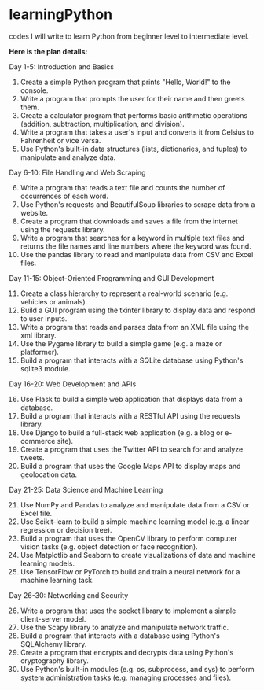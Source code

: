 # learningPython
codes I will write to learn Python from beginner level to intermediate level.

<b>Here is the plan details:</b>

Day 1-5: Introduction and Basics
1. Create a simple Python program that prints "Hello, World!" to the console.
2. Write a program that prompts the user for their name and then greets them.
3. Create a calculator program that performs basic arithmetic operations (addition, subtraction, multiplication, and division).
4. Write a program that takes a user's input and converts it from Celsius to Fahrenheit or vice versa.
5. Use Python's built-in data structures (lists, dictionaries, and tuples) to manipulate and analyze data.

Day 6-10: File Handling and Web Scraping

6. Write a program that reads a text file and counts the number of occurrences of each word.
7. Use Python's requests and BeautifulSoup libraries to scrape data from a website.
8. Create a program that downloads and saves a file from the internet using the requests library.
9. Write a program that searches for a keyword in multiple text files and returns the file names and line numbers where the keyword was found.
10. Use the pandas library to read and manipulate data from CSV and Excel files.

Day 11-15: Object-Oriented Programming and GUI Development

11. Create a class hierarchy to represent a real-world scenario (e.g. vehicles or animals).
12. Build a GUI program using the tkinter library to display data and respond to user inputs.
13. Write a program that reads and parses data from an XML file using the xml library.
14. Use the Pygame library to build a simple game (e.g. a maze or platformer).
15. Build a program that interacts with a SQLite database using Python's sqlite3 module.

Day 16-20: Web Development and APIs

16. Use Flask to build a simple web application that displays data from a database.
17. Build a program that interacts with a RESTful API using the requests library.
18. Use Django to build a full-stack web application (e.g. a blog or e-commerce site).
19. Create a program that uses the Twitter API to search for and analyze tweets.
20. Build a program that uses the Google Maps API to display maps and geolocation data.

Day 21-25: Data Science and Machine Learning

21. Use NumPy and Pandas to analyze and manipulate data from a CSV or Excel file.
22. Use Scikit-learn to build a simple machine learning model (e.g. a linear regression or decision tree).
23. Build a program that uses the OpenCV library to perform computer vision tasks (e.g. object detection or face recognition).
24. Use Matplotlib and Seaborn to create visualizations of data and machine learning models.
25. Use TensorFlow or PyTorch to build and train a neural network for a machine learning task.

Day 26-30: Networking and Security

26. Write a program that uses the socket library to implement a simple client-server model.
27. Use the Scapy library to analyze and manipulate network traffic.
28. Build a program that interacts with a database using Python's SQLAlchemy library.
29. Create a program that encrypts and decrypts data using Python's cryptography library.
30. Use Python's built-in modules (e.g. os, subprocess, and sys) to perform system administration tasks (e.g. managing processes and files).
